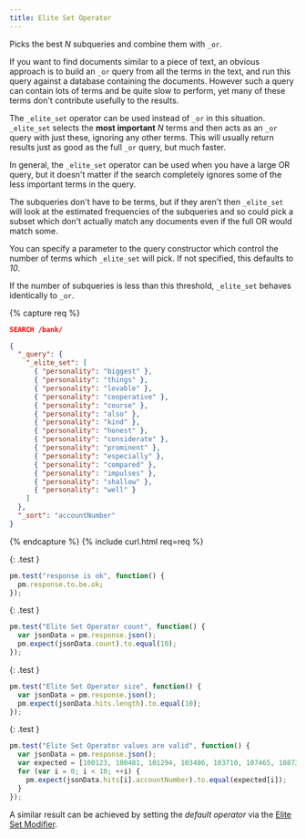 ```yaml
---
title: Elite Set Operator
---
```


Picks the best _N_ subqueries and combine them with `_or`.

If you want to find documents similar to a piece of text, an obvious approach
is to build an `_or` query from all the terms in the text, and run this query
against a database containing the documents. However such a query can contain
lots of terms and be quite slow to perform, yet many of these terms don't
contribute usefully to the results.

The `_elite_set` operator can be used instead of `_or` in this situation.
`_elite_set` selects the **most important** _N_ terms and then acts as an `_or`
query with just these, ignoring any other terms. This will usually return
results just as good as the full `_or` query, but much faster.

In general, the `_elite_set` operator can be used when you have a large OR
query, but it doesn't matter if the search completely ignores some of the less
important terms in the query.

The subqueries don't have to be terms, but if they aren't then `_elite_set`
will look at the estimated frequencies of the subqueries and so could pick a
subset which don't actually match any documents even if the full OR would
match some.

You can specify a parameter to the query constructor which control the number
of terms which `_elite_set` will pick. If not specified, this defaults to _10_.

If the number of subqueries is less than this threshold, `_elite_set`
behaves identically to `_or`.

{% capture req %}

```json
SEARCH /bank/

{
  "_query": {
    "_elite_set": [
      { "personality": "biggest" },
      { "personality": "things" },
      { "personality": "lovable" },
      { "personality": "cooperative" },
      { "personality": "course" },
      { "personality": "also" },
      { "personality": "kind" },
      { "personality": "honest" },
      { "personality": "considerate" },
      { "personality": "prominent" },
      { "personality": "especially" },
      { "personality": "compared" },
      { "personality": "impulses" },
      { "personality": "shallow" },
      { "personality": "well" }
    ]
  },
  "_sort": "accountNumber"
}
```
{% endcapture %}
{% include curl.html req=req %}

{: .test }

```js
pm.test("response is ok", function() {
  pm.response.to.be.ok;
});
```

{: .test }

```js
pm.test("Elite Set Operator count", function() {
  var jsonData = pm.response.json();
  pm.expect(jsonData.count).to.equal(10);
});
```

{: .test }

```js
pm.test("Elite Set Operator size", function() {
  var jsonData = pm.response.json();
  pm.expect(jsonData.hits.length).to.equal(10);
});
```

{: .test }

```js
pm.test("Elite Set Operator values are valid", function() {
  var jsonData = pm.response.json();
  var expected = [100123, 100481, 101294, 103486, 103710, 107465, 108731, 109766, 112495, 113400];
  for (var i = 0; i < 10; ++i) {
    pm.expect(jsonData.hits[i].accountNumber).to.equal(expected[i]);
  }
});
```

A similar result can be achieved by setting the _default operator_ via the
[Elite Set Modifier](../query-modifiers#elite-set-modifier).
